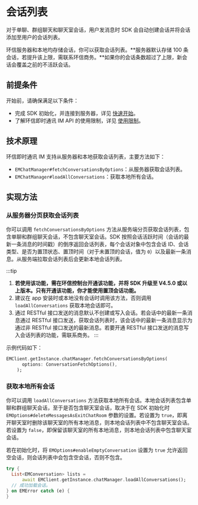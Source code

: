 # 会话列表

<Toc />

对于单聊、群组聊天和聊天室会话，用户发消息时 SDK 会自动创建会话并将会话添加至用户的会话列表。

环信服务器和本地均存储会话，你可以获取会话列表。**服务器默认存储 100 条会话，若提升该上限，需联系环信商务。**如果你的会话条数超过了上限，新会话会覆盖之前的不活跃会话。

## 前提条件

开始前，请确保满足以下条件：

- 完成 SDK 初始化，并连接到服务器，详见 [快速开始](quickstart.html)。
- 了解环信即时通讯 IM API 的使用限制，详见 [使用限制](/product/limitation.html)。

## 技术原理

环信即时通讯 IM 支持从服务器和本地获取会话列表，主要方法如下：

- `EMChatManager#fetchConversationsByOptions`：从服务器获取会话列表。
- `EMChatManager#loadAllConversations`：获取本地所有会话。

## 实现方法

### 从服务器分页获取会话列表

你可以调用 `fetchConversationsByOptions` 方法从服务端分页获取会话列表，包含单聊和群组聊天会话，不包含聊天室会话。SDK 按照会话活跃时间（会话的最新一条消息的时间戳）的倒序返回会话列表，每个会话对象中包含会话 ID、会话类型、是否为置顶状态、置顶时间（对于未置顶的会话，值为 `0`）以及最新一条消息。从服务端拉取会话列表后会更新本地会话列表。

:::tip
1. **若使用该功能，需在环信控制台开通该功能，并将 SDK 升级至 V4.5.0 或以上版本。只有开通该功能，你才能使用置顶会话功能。** 
2. 建议在 app 安装时或本地没有会话时调用该方法，否则调用 `loadAllConversations` 获取本地会话即可。
3. 通过 RESTful 接口发送的消息默认不创建或写入会话。若会话中的最新一条消息通过 RESTful 接口发送，获取会话列表时，该会话中的最新一条消息显示为通过非 RESTful 接口发送的最新消息。若要开通 RESTful 接口发送的消息写入会话列表的功能，需联系商务。
:::

示例代码如下：

```dart
EMClient.getInstance.chatManager.fetchConversationsByOptions(
      options: ConversationFetchOptions(),
    );
```

### 获取本地所有会话

你可以调用 `loadAllConversations` 方法获取本地所有会话。本地会话列表包含单聊和群组聊天会话，至于是否包含聊天室会话，取决于在 SDK 初始化时 `EMOptions#deleteMessagesAsExitChatRoom` 参数的设置。若设置为 `true`，即离开聊天室时删除该聊天室的所有本地消息，则本地会话列表中不包含聊天室会话。若设置为 `false`，即保留该聊天室的所有本地消息，则本地会话列表中包含聊天室会话。

若在初始化时，将 `EMOptions#enableEmptyConversation` 设置为 `true` 允许返回空会话，则会话列表中会包含空会话，否则不包含。

```dart
try {
  List<EMConversation> lists =
      await EMClient.getInstance.chatManager.loadAllConversations();
  // 成功加载会话。
} on EMError catch (e) {
}
```